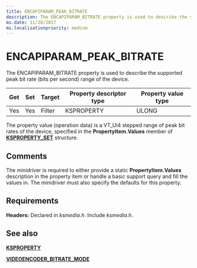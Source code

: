 ```yaml
---
title: ENCAPIPARAM_PEAK_BITRATE
description: The ENCAPIPARAM_BITRATE property is used to describe the supported peak bit rate range of the device.
ms.date: 11/28/2017
ms.localizationpriority: medium
---
```


# ENCAPIPARAM_PEAK_BITRATE

The ENCAPIPARAM_BITRATE property is used to describe the supported peak bit rate (bits per second) range of the device.

| Get | Set | Target | Property descriptor type | Property value type |
| ----- | ----- | -------- | -------------------------- | --------------------- |
| Yes | Yes | Filter | KSPROPERTY | ULONG |

The property value (operation data) is a VT_UI4 stepped range of peak bit rates of the device, specified in the **PropertyItem.Values** member of [**KSPROPERTY_SET**](/windows-hardware/drivers/ddi/ks/ns-ks-ksproperty_set) structure.

## Comments

The minidriver is required to either provide a static **PropertyItem.Values** description in the property item or handle a basic support query and fill the values in. The minidriver must also specify the defaults for this property.

## Requirements

**Headers:** Declared in *ksmedia.h*. Include *ksmedia.h*.

## See also

[**KSPROPERTY**](ksproperty-structure.md)

[**VIDEOENCODER_BITRATE_MODE**](/windows-hardware/drivers/ddi/ksmedia/ne-ksmedia-videoencoder_bitrate_mode)
